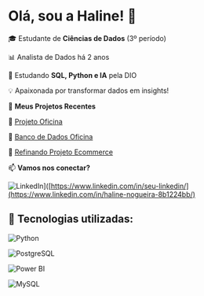 # Olá, sou a Haline! 👋

🎓 Estudante de **Ciências de Dados** (3º período)  

📊 Analista de Dados há 2 anos  

🚀 Estudando **SQL, Python e IA** pela DIO  

💡 Apaixonada por transformar dados em insights!

📌 **Meus Projetos Recentes**

🔹 [Projeto Oficina](https://github.com/HalineNogueira/ProjetoOficina)  

🔹 [Banco de Dados Oficina](https://github.com/HalineNogueira/bancodedados-oficina)  

🔹 [Refinando Projeto Ecommerce](https://github.com/HalineNogueira/RefinandoProjetoEcommerce)  

📫 **Vamos nos conectar?**  

![LinkedIn](https://img.shields.io/badge/LinkedIn-HalineNogueira-blue?logo=linkedin)]([https://www.linkedin.com/in/seu-linkedin/](https://www.linkedin.com/in/haline-nogueira-8b1224bb/)

## 🔧 Tecnologias utilizadas:

![Python](https://img.shields.io/badge/Python-3.x-blue?logo=python) 

![PostgreSQL](https://img.shields.io/badge/PostgreSQL-14-blue?logo=postgresql)

![Power BI](https://img.shields.io/badge/Power%20BI-Dashboard-yellow?logo=powerbi)

![MySQL](https://img.shields.io/badge/MySQL-8.0-blue?logo=mysql&logoColor=white)






<!--
**HalineNogueira/HalineNogueira** is a ✨ _special_ ✨ repository because its `README.md` (this file) appears on your GitHub profile.

Here are some ideas to get you started:

- 🔭 I’m currently working on ...
- 🌱 I’m currently learning ...
- 👯 I’m looking to collaborate on ...
- 🤔 I’m looking for help with ...
- 💬 Ask me about ...
- 📫 How to reach me: ...
- 😄 Pronouns: ...
- ⚡ Fun fact: ...
-->
